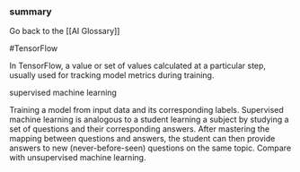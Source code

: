 ### summary

Go back to the [[AI Glossary]]

#TensorFlow

In TensorFlow, a value or set of values calculated at a particular step, usually used for tracking model metrics during training.

supervised machine learning

Training a model from input data and its corresponding labels. Supervised machine learning is analogous to a student learning a subject by studying a set of questions and their corresponding answers. After mastering the mapping between questions and answers, the student can then provide answers to new (never-before-seen) questions on the same topic. Compare with unsupervised machine learning.

